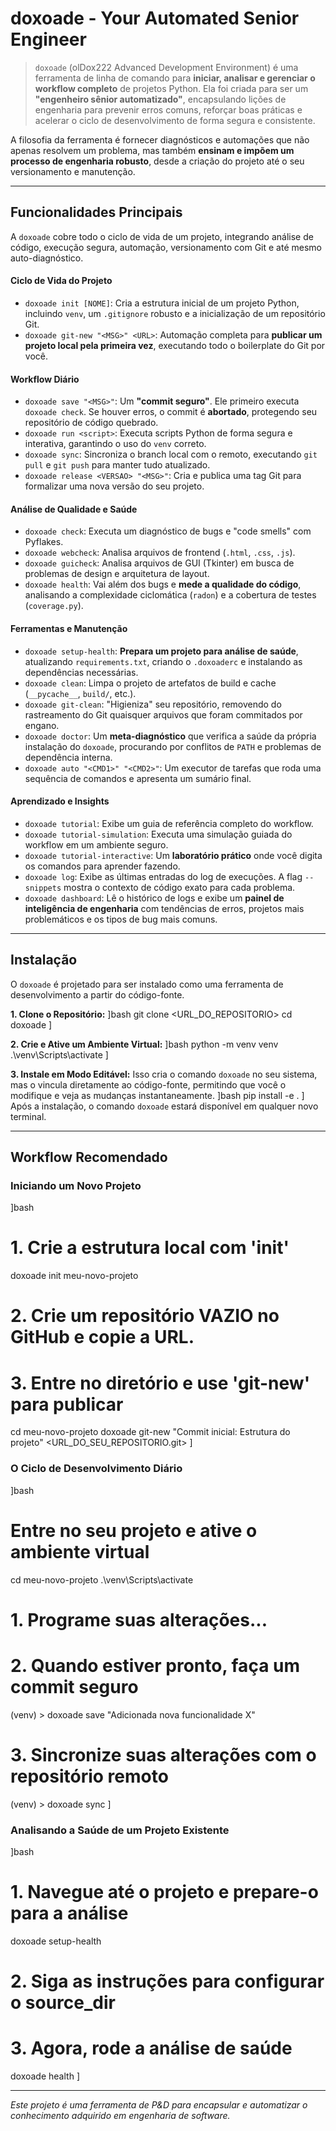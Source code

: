 # doxoade - Your Automated Senior Engineer

> `doxoade` (olDox222 Advanced Development Environment) é uma ferramenta de linha de comando para **iniciar, analisar e gerenciar o workflow completo** de projetos Python. Ela foi criada para ser um **"engenheiro sênior automatizado"**, encapsulando lições de engenharia para prevenir erros comuns, reforçar boas práticas e acelerar o ciclo de desenvolvimento de forma segura e consistente.

A filosofia da ferramenta é fornecer diagnósticos e automações que não apenas resolvem um problema, mas também **ensinam e impõem um processo de engenharia robusto**, desde a criação do projeto até o seu versionamento e manutenção.

---

## Funcionalidades Principais

A `doxoade` cobre todo o ciclo de vida de um projeto, integrando análise de código, execução segura, automação, versionamento com Git e até mesmo auto-diagnóstico.

#### Ciclo de Vida do Projeto
*   `doxoade init [NOME]`: Cria a estrutura inicial de um projeto Python, incluindo `venv`, um `.gitignore` robusto e a inicialização de um repositório Git.
*   `doxoade git-new "<MSG>" <URL>`: Automação completa para **publicar um projeto local pela primeira vez**, executando todo o boilerplate do Git por você.

#### Workflow Diário
*   `doxoade save "<MSG>"`: Um **"commit seguro"**. Ele primeiro executa `doxoade check`. Se houver erros, o commit é **abortado**, protegendo seu repositório de código quebrado.
*   `doxoade run <script>`: Executa scripts Python de forma segura e interativa, garantindo o uso do `venv` correto.
*   `doxoade sync`: Sincroniza o branch local com o remoto, executando `git pull` e `git push` para manter tudo atualizado.
*   `doxoade release <VERSAO> "<MSG>"`: Cria e publica uma tag Git para formalizar uma nova versão do seu projeto.

#### Análise de Qualidade e Saúde
*   `doxoade check`: Executa um diagnóstico de bugs e "code smells" com Pyflakes.
*   `doxoade webcheck`: Analisa arquivos de frontend (`.html`, `.css`, `.js`).
*   `doxoade guicheck`: Analisa arquivos de GUI (Tkinter) em busca de problemas de design e arquitetura de layout.
*   `doxoade health`: Vai além dos bugs e **mede a qualidade do código**, analisando a complexidade ciclomática (`radon`) e a cobertura de testes (`coverage.py`).

#### Ferramentas e Manutenção
*   `doxoade setup-health`: **Prepara um projeto para análise de saúde**, atualizando `requirements.txt`, criando o `.doxoaderc` e instalando as dependências necessárias.
*   `doxoade clean`: Limpa o projeto de artefatos de build e cache (`__pycache__`, `build/`, etc.).
*   `doxoade git-clean`: "Higieniza" seu repositório, removendo do rastreamento do Git quaisquer arquivos que foram commitados por engano.
*   `doxoade doctor`: Um **meta-diagnóstico** que verifica a saúde da própria instalação do `doxoade`, procurando por conflitos de `PATH` e problemas de dependência interna.
*   `doxoade auto "<CMD1>" "<CMD2>"`: Um executor de tarefas que roda uma sequência de comandos e apresenta um sumário final.

#### Aprendizado e Insights
*   `doxoade tutorial`: Exibe um guia de referência completo do workflow.
*   `doxoade tutorial-simulation`: Executa uma simulação guiada do workflow em um ambiente seguro.
*   `doxoade tutorial-interactive`: Um **laboratório prático** onde você digita os comandos para aprender fazendo.
*   `doxoade log`: Exibe as últimas entradas do log de execuções. A flag `--snippets` mostra o contexto de código exato para cada problema.
*   `doxoade dashboard`: Lê o histórico de logs e exibe um **painel de inteligência de engenharia** com tendências de erros, projetos mais problemáticos e os tipos de bug mais comuns.

---

## Instalação

O `doxoade` é projetado para ser instalado como uma ferramenta de desenvolvimento a partir do código-fonte.

**1. Clone o Repositório:**
]bash
git clone <URL_DO_REPOSITORIO>
cd doxoade
]

**2. Crie e Ative um Ambiente Virtual:**
]bash
python -m venv venv
.\venv\Scripts\activate
]

**3. Instale em Modo Editável:**
Isso cria o comando `doxoade` no seu sistema, mas o vincula diretamente ao código-fonte, permitindo que você o modifique e veja as mudanças instantaneamente.
]bash
pip install -e .
]
Após a instalação, o comando `doxoade` estará disponível em qualquer novo terminal.

---

## Workflow Recomendado

### Iniciando um Novo Projeto
]bash
# 1. Crie a estrutura local com 'init'
doxoade init meu-novo-projeto

# 2. Crie um repositório VAZIO no GitHub e copie a URL.

# 3. Entre no diretório e use 'git-new' para publicar
cd meu-novo-projeto
doxoade git-new "Commit inicial: Estrutura do projeto" <URL_DO_SEU_REPOSITORIO.git>
]

### O Ciclo de Desenvolvimento Diário
]bash
# Entre no seu projeto e ative o ambiente virtual
cd meu-novo-projeto
.\venv\Scripts\activate

# 1. Programe suas alterações...

# 2. Quando estiver pronto, faça um commit seguro
(venv) > doxoade save "Adicionada nova funcionalidade X"

# 3. Sincronize suas alterações com o repositório remoto
(venv) > doxoade sync
]

### Analisando a Saúde de um Projeto Existente
]bash
# 1. Navegue até o projeto e prepare-o para a análise
doxoade setup-health

# 2. Siga as instruções para configurar o source_dir

# 3. Agora, rode a análise de saúde
doxoade health
]

---
*Este projeto é uma ferramenta de P&D para encapsular e automatizar o conhecimento adquirido em engenharia de software.*